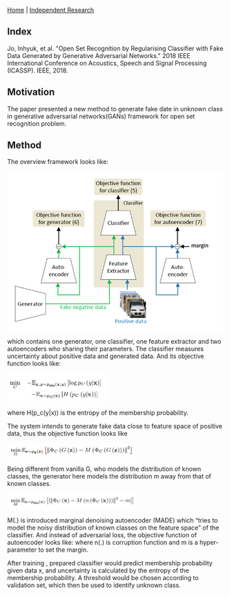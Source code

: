 [Home](https://clojia.github.io/) | [Independent Research](https://clojia.github.io/independent-research/) 

## Index
Jo, Inhyuk, et al. "Open Set Recognition by Regularising Classifier with Fake Data Generated by Generative Adversarial Networks." 2018 IEEE International Conference on Acoustics, Speech and Signal Processing (ICASSP). IEEE, 2018.

## Motivation
The paper presented a new method to generate fake date in unknown class in generative adversarial networks(GANs) framework for open set recognition problem.

## Method

The overview framework looks like:

<img src="images/GAN-MDFM-overview.png" width="500"> 

which contains one generator, one classifier, one feature extractor and two autoencoders who sharing their parameters. The classifier measures uncertainty about positive data and generated data. And its objective function looks like:

<img src="images/MDAD-classifier.png" width="230"> 

where H(p_c(y\|x)) is the entropy of the membership probability.

The system intends to generate fake data close to feature space of positive data,
thus the objective function looks like 

<img src="images/MDAE-generator.png" width="300"> 

Being different from vanilla G, who models the distribution of known classes, the generator here models the distribution m away from that of known classes.

<img src="images/MDAE-autoencoder.png" width="300"> 

M(.) is introduced marginal denoising autoencoder (MADE) which “tries to model the noisy distribution of known classes on the feature space” of the classifier. And instead of adversarial loss, the objective function of autoencoder looks like:
where n(.) is corruption function and m is a hyper-parameter to set the margin.

After training , prepared classifier would predict membership probability given data
x, and uncertainty is calculated by the entropy of the membership probability. A threshold would be chosen according to validation set, which then be used to identify unknown class.
